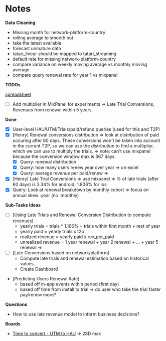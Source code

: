 # Notes

**Data Cleaning**
- Missing month for network-platform-country
- rolling average to smooth out
- take the latest available
- forecast unmature data
- tatari_linear should be mapped to tatari_streaming
- default rate for missing network-platform-country
- compare variance on weekly moving average vs monthly moving average
- compare query renewal rate for year 1 vs mixpanel


**TODOs**

[spreadsheet](https://docs.google.com/spreadsheets/d/1VNfA5q5SdOfmZ4EPrr8H9BdEB1UZA6sa2dQinBUp_oE/edit?gid=0#gid=0)

- [ ] Add multiplier in MixPanel for experiments => Late Trial Conversions, Revenues from renewal within 5 years,


**Done**

- [X] User-level HAU/UTM/Trials/paid/refund queries (used for this and T2P)
- [X] [Henry] Renewal conversions distribution => look at distribution
      of paid occuring after 60 days. These conversions won't be taken into
      account in the current T2P, so we can use the distribution to find a
      multiplier, which we can use to multiply the trials. => note: can't use
      mixpanel because the conversion window max is 367 days.
    - [X] Query: renewal distribution
    - [X] Query: how many users renew year over year => on excel
    - [X] Query: average revenue per paid/renew =>
- [X] [Henry] Late Trial Conversions => use mixpanel => % of late trials (after 60 days) is 3.34% for android; 1.806% for ios
- [X] Query: Look at renewal breakdown by monthly cohort => focus on annual skew .year (no .monthly)

**Sub-Tasks Ideas**

- [ ] [Using Late Trials and Renewal Conversion Distribution to compute revenues]
    * yearly trials = trials * 1.166% = trials within first month + rest of year
    * yearly paid = yearly trials x t2p
    * realized revenue = yearly paid x rev_per_paid
    * unrealized revenue = 1 year renewal + year 2 renewal + ... + year 5 renewal =>
- [ ] [Late Conversions based on network/platform]
    * Compute late trials and renewal estimation based on historical values.
    * Create Dashboard
- [Predicting Users Renewal Rate]
    * based off in-app events within period (first day)
    * based off time from install to trial => do user who take the trial faster pay/renew more?



**Questions**

- How to use late revenue model to inform business decisions?


**Boards**

- [Time to convert - UTM to HAU](https://mixpanel.com/s/1EV85S) => 28D max
